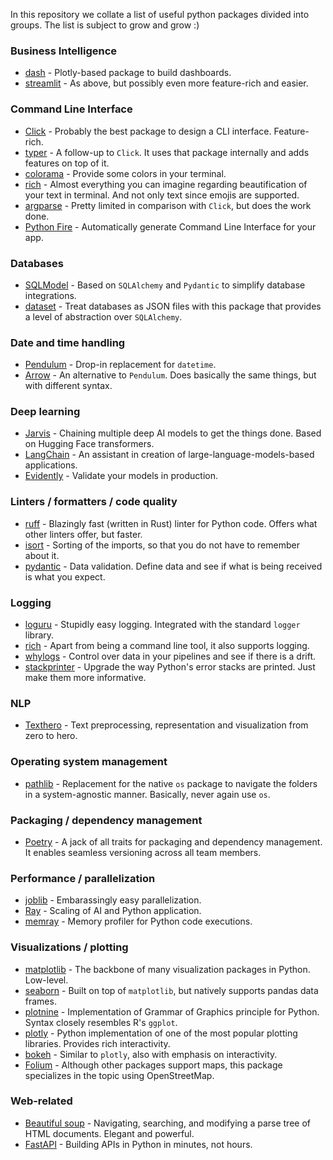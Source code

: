 In this repository we collate a list of useful python packages divided into groups. The list is subject to grow and grow :)


### Business Intelligence
- [dash](https://dash.plotly.com/) - Plotly-based package to build dashboards.
- [streamlit](https://streamlit.io/) - As above, but possibly even more feature-rich and easier.

### Command Line Interface
- [Click](https://click.palletsprojects.com/en/8.1.x/) - Probably the best package to design a CLI interface. Feature-rich.
- [typer](https://typer.tiangolo.com/) - A follow-up to `Click`. It uses that package internally and adds features on top of it.
- [colorama](https://github.com/tartley/colorama) - Provide some colors in your terminal.
- [rich](https://github.com/Textualize/rich) - Almost everything you can imagine regarding beautification of your text in terminal. And not only text since emojis are supported.
- [argparse](https://docs.python.org/3/library/argparse.html) - Pretty limited in comparison with `Click`, but does the work done.
- [Python Fire](https://github.com/google/python-fire) - Automatically generate Command Line Interface for your app.

### Databases
- [SQLModel](https://sqlmodel.tiangolo.com/) - Based on `SQLAlchemy` and `Pydantic` to simplify database integrations.
- [dataset](https://dataset.readthedocs.io/en/latest/) - Treat databases as JSON files with this package that provides a level of abstraction over `SQLAlchemy`.

### Date and time handling
- [Pendulum](https://pendulum.eustace.io/) - Drop-in replacement for `datetime`.
- [Arrow](https://github.com/arrow-py/arrow) - An alternative to `Pendulum`. Does basically the same things, but with different syntax.

### Deep learning
- [Jarvis](https://github.com/microsoft/JARVIS) - Chaining multiple deep AI models to get the things done. Based on Hugging Face transformers.
- [LangChain](https://github.com/hwchase17/langchain) - An assistant in creation of large-language-models-based applications.
- [Evidently](https://github.com/evidentlyai/evidently) - Validate your models in production.

### Linters / formatters / code quality
- [ruff](https://github.com/charliermarsh/ruff) - Blazingly fast (written in Rust) linter for Python code. Offers what other linters offer, but faster.
- [isort](https://github.com/PyCQA/isort) - Sorting of the imports, so that you do not have to remember about it.
- [pydantic](https://docs.pydantic.dev/) - Data validation. Define data and see if what is being received is what you expect.

### Logging
- [loguru](https://github.com/Delgan/loguru) - Stupidly easy logging. Integrated with the standard `logger` library.
- [rich](https://github.com/Textualize/rich) - Apart from being a command line tool, it also supports logging.
- [whylogs](https://github.com/whylabs/whylogs) - Control over data in your pipelines and see if there is a drift.
- [stackprinter](https://github.com/cknd/stackprinter) - Upgrade the way Python's error stacks are printed. Just make them more informative.

### NLP
- [Texthero](https://texthero.org/) - Text preprocessing, representation and visualization from zero to hero.

### Operating system management
- [pathlib](https://docs.python.org/3/library/pathlib.html) - Replacement for the native `os` package to navigate the folders in a system-agnostic manner. Basically, never again use `os`.

### Packaging / dependency management
- [Poetry](https://python-poetry.org/) - A jack of all traits for packaging and dependency management. It enables seamless versioning across all team members.

### Performance / parallelization
- [joblib](https://joblib.readthedocs.io/en/latest/) - Embarassingly easy parallelization.
- [Ray](https://docs.ray.io/en/latest/ray-overview/index.html) - Scaling of AI and Python application.
- [memray](https://github.com/bloomberg/memray) - Memory profiler for Python code executions.

### Visualizations / plotting
- [matplotlib](https://matplotlib.org/) - The backbone of many visualization packages in Python. Low-level.
- [seaborn](https://seaborn.pydata.org/) - Built on top of `matplotlib`, but natively supports pandas data frames.
- [plotnine](https://github.com/has2k1/plotnine) - Implementation of Grammar of Graphics principle for Python. Syntax closely resembles R's `ggplot`.
- [plotly](https://plotly.com/python/) - Python implementation of one of the most popular plotting libraries. Provides rich interactivity.
- [bokeh](https://bokeh.org/) - Similar to `plotly`, also with emphasis on interactivity.
- [Folium](https://python-visualization.github.io/folium/) - Although other packages support maps, this package specializes in the topic using OpenStreetMap.

### Web-related
- [Beautiful soup](https://beautiful-soup-4.readthedocs.io/en/latest/) - Navigating, searching, and modifying a parse tree of HTML documents. Elegant and powerful.
- [FastAPI](https://fastapi.tiangolo.com/) - Building APIs in Python in minutes, not hours.
